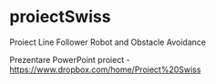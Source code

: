 # proiectSwiss
Proiect Line Follower Robot and Obstacle Avoidance


Prezentare PowerPoint proiect - 
https://www.dropbox.com/home/Proiect%20Swiss
